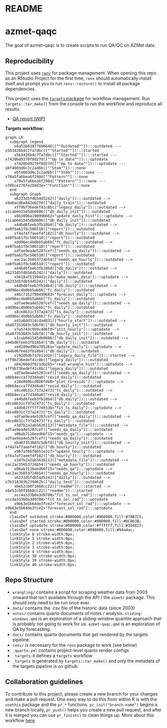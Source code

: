 README
================

<!-- README.md is generated from README.qmd. Please edit that file -->

# azmet-qaqc

<!-- badges: start -->
<!-- badges: end -->

The goal of azmet-qaqc is to create scripts to run QA/QC on AZMet data.

## Reproducibility

This project uses
[`renv`](https://rstudio.github.io/renv/articles/renv.html) for package
management. When opening this repo as an RStudio Project for the first
time, `renv` should automatically install itself and prompt you to run
`renv::restore()` to install all package dependencies.

This project uses the [`targets`
package](https://docs.ropensci.org/targets/) for workflow management.
Run `targets::tar_make()` from the console to run the workflow and
reproduce all results.

- [QA report
  (WIP)](https://cct-datascience.github.io/azmet-qaqc/docs/report.html)

**Targets workflow:**

``` mermaid
graph LR
  subgraph legend
    x0a52b03877696646([""Outdated""]):::outdated --- x5b3426b4c7fa7dbc([""Started""]):::started
    x5b3426b4c7fa7dbc([""Started""]):::started --- x7420bd9270f8d27d([""Up to date""]):::uptodate
    x7420bd9270f8d27d([""Up to date""]):::uptodate --- xbf4603d6c2c2ad6b([""Stem""]):::none
    xbf4603d6c2c2ad6b([""Stem""]):::none --- x70a5fa6bea6f298d[""Pattern""]:::none
    x70a5fa6bea6f298d[""Pattern""]:::none --- xf0bce276fe2b9d3e>""Function""]:::none
  end
  subgraph Graph
    x6233d5fdb54d5242(["daily"]):::outdated --> x9a0acd6e842eb2f0(["daily_train"]):::outdated
    xff9b736edef41c8b(["legacy_daily"]):::outdated --> x1cab041545db0886(["db_daily_init"]):::outdated
    x8b3096a190996662>"update_daily_hist"]:::uptodate --> x1cab041545db0886(["db_daily_init"]):::outdated
    x44bd6feeb3fb18b4(["db_daily"]):::outdated --> xe0fba61fbc506510(["report"]):::outdated
    xf4a7af7aeef4f182(["db_hourly"]):::outdated --> xe0fba61fbc506510(["report"]):::outdated
    xdd96ec4b0bb5ab6b["fc_daily"]:::outdated --> xe0fba61fbc506510(["report"]):::outdated
    xdfae9ea4e5207cef(["needs_qa_daily"]):::outdated --> xe0fba61fbc506510(["report"]):::outdated
    xac2ac35653724b54(["needs_qa_hourly"]):::outdated --> xe0fba61fbc506510(["report"]):::outdated
    x44bd6feeb3fb18b4(["db_daily"]):::outdated --> x6233d5fdb54d5242(["daily"]):::outdated
    x5618af51994d1c2d>"make_model_data"]:::uptodate --> x6233d5fdb54d5242(["daily"]):::outdated
    x44bd6feeb3fb18b4(["db_daily"]):::outdated --> xdd96ec4b0bb5ab6b["fc_daily"]:::outdated
    x4bc7352f98499683>"forecast_daily"]:::uptodate --> xdd96ec4b0bb5ab6b["fc_daily"]:::outdated
    xdfae9ea4e5207cef(["needs_qa_daily"]):::outdated --> xdd96ec4b0bb5ab6b["fc_daily"]:::outdated
    x8ce8b31c737a2473["ts_daily"]:::outdated --> xdd96ec4b0bb5ab6b["fc_daily"]:::outdated
    xd1a6dd314cda4831(["hourly_start"]):::outdated --> xba07353683c5dbf8(["db_hourly_init"]):::outdated
    x7a5743c959c496f9>"init_hourly"]:::uptodate --> xba07353683c5dbf8(["db_hourly_init"]):::outdated
    x1cab041545db0886(["db_daily_init"]):::outdated --> x44bd6feeb3fb18b4(["db_daily"]):::outdated
    xed180ed90a78526a>"update_daily"]:::uptodate --> x44bd6feeb3fb18b4(["db_daily"]):::outdated
    x1920bdb737e11d2e(["legacy_daily_file"]):::started --> xff9b736edef41c8b(["legacy_daily"]):::outdated
    x842666df821db265>"read_wrangle_hist"]:::uptodate --> xff9b736edef41c8b(["legacy_daily"]):::outdated
    xdfae9ea4e5207cef(["needs_qa_daily"]):::outdated --> x0bb4ecca77d3d4a0["resid_daily"]:::outdated
    x10e889bcd8b0fd60>"plot_tsresids"]:::uptodate --> x0bb4ecca77d3d4a0["resid_daily"]:::outdated
    x8ce8b31c737a2473["ts_daily"]:::outdated --> x0bb4ecca77d3d4a0["resid_daily"]:::outdated
    x44bd6feeb3fb18b4(["db_daily"]):::outdated --> x8ce8b31c737a2473["ts_daily"]:::outdated
    x4db87fff7f74933b>"fit_ts_daily"]:::uptodate --> x8ce8b31c737a2473["ts_daily"]:::outdated
    xdfae9ea4e5207cef(["needs_qa_daily"]):::outdated --> x8ce8b31c737a2473["ts_daily"]:::outdated
    x3d7b2a2ab5636113(["metadata_file"]):::outdated --> xdfae9ea4e5207cef(["needs_qa_daily"]):::outdated
    x06ab7116eed66f15>"needs_qa"]:::uptodate --> xdfae9ea4e5207cef(["needs_qa_daily"]):::outdated
    xba07353683c5dbf8(["db_hourly_init"]):::outdated --> xf4a7af7aeef4f182(["db_hourly"]):::outdated
    x967af66f8b51e317>"update_hourly"]:::uptodate --> xf4a7af7aeef4f182(["db_hourly"]):::outdated
    x3d7b2a2ab5636113(["metadata_file"]):::outdated --> xac2ac35653724b54(["needs_qa_hourly"]):::outdated
    x06ab7116eed66f15>"needs_qa"]:::uptodate --> xac2ac35653724b54(["needs_qa_hourly"]):::outdated
    x6233d5fdb54d5242(["daily"]):::outdated --> x7b318303b239462b(["daily_test"]):::outdated
    x6e52cb0f1668cc22(["readme"]):::started --> x6e52cb0f1668cc22(["readme"]):::started
    xcc4a333b0a3d9708>"fit_ts_sol_rad"]:::uptodate --> xcc4a333b0a3d9708>"fit_ts_sol_rad"]:::uptodate
    x9b63e5b64de3fce2>"forecast_sol_rad"]:::uptodate --> x9b63e5b64de3fce2>"forecast_sol_rad"]:::uptodate
  end
  classDef outdated stroke:#000000,color:#000000,fill:#78B7C5;
  classDef started stroke:#000000,color:#000000,fill:#DC863B;
  classDef uptodate stroke:#000000,color:#ffffff,fill:#354823;
  classDef none stroke:#000000,color:#000000,fill:#94a4ac;
  linkStyle 0 stroke-width:0px;
  linkStyle 1 stroke-width:0px;
  linkStyle 2 stroke-width:0px;
  linkStyle 3 stroke-width:0px;
  linkStyle 4 stroke-width:0px;
  linkStyle 38 stroke-width:0px;
  linkStyle 39 stroke-width:0px;
  linkStyle 40 stroke-width:0px;
```

## Repo Structure

- `wrangling/` contains a script for scraping weather data from 2003
  onward that isn’t available through the API / the `azmetr` package.
  This should only need to be run once ever.
- `data/` contains the .csv file of the historic data (since 2003)
- `notes/` contains quarto documents of notes / analysis.
  `sliding-windows.qmd` is an exploration of a sliding-window quantile
  approach that is probably not going to work for us. `azmet-qaqc.qmd`
  is an exploration of QA by forecasting.
- `docs/` contains quarto documents that get rendered by the targets
  pipeline.
- `renv/` is necessary for the `renv` package to work (see below)
- `_quarto.yml` contains project-level quarto render configs
- `_targets.R` defines a `targets` workflow
- `_targets` is generated by `targets::tar_make()` and only the metadata
  of the targets pipeline is on github.

## Collaboration guidelines

To contribute to this project, please create a new branch for your
changes and make a pull request. One easy way to do this from within R
is with the `usethis` package and the `pr_*` functions.
`pr_init("branch-name")` begins a new branch locally, `pr_push()` helps
you create a new pull request, and after it is merged you can use
`pr_finish()` to clean things up. More about this workflow
[here](https://usethis.r-lib.org/articles/pr-functions.html).

